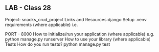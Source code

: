 ## LAB - Class 28
Project: snacks_crud_project
Links and Resources
django
Setup
.venv requirements (where applicable)
i.e.

PORT - 8000
How to initialize/run your application (where applicable)
e.g. python manage.py runserver
How to use your library (where applicable)
Tests
How do you run tests? python manage.py test